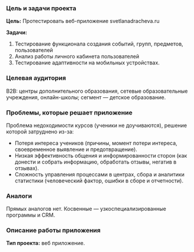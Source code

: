 
### Цель и задачи проекта

**Цель:**
Протестировать веб-приложение svetlanadracheva.ru

**Задачи:**
1. Тестирование функционала создания событий, групп, предметов, пользователей
3. Анализ работы личного кабинета пользователей
4. Тестирование адаптивности на мобильных устройствах.

### Целевая аудитория
B2B: центры дополнительного образования, сетевые образовательные учреждения, онлайн-школы; сегмент — детское образование.

### Проблемы, которые решает приложение
Проблема недоходимости курсов (ученики не доучиваются), решение которой затруднено из-за:
- Потеря интереса учеников (причины, момент потери интереса, своевременное выявление и предотвращение).
- Низкая эффективность общения и информированности сторон (как донести и собрать информацию, обработать отзывы, негатив в отзывах).
- Сложность управления процессами в центрах, сбора и аналитики статистики (человеческий фактор, ошибки в сборе и отчетности).

### Аналоги
Прямых аналогов нет. Косвенные — узкоспециализированные программы и CRM.

### Описание работы приложения
**Тип проекта:** веб приложение.
